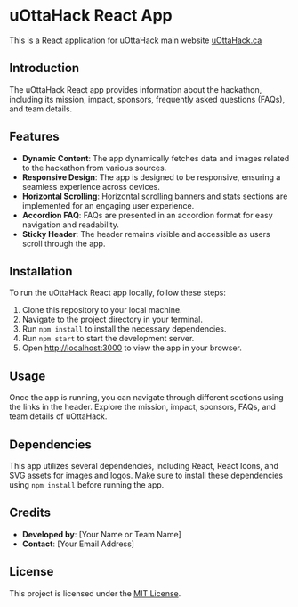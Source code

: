 # uOttaHack React App

This is a React application for uOttaHack main website [uOttaHack.ca](https://uottahack.ca)

## Introduction

The uOttaHack React app provides information about the hackathon, including its mission, impact, sponsors, frequently asked questions (FAQs), and team details.

## Features

- **Dynamic Content**: The app dynamically fetches data and images related to the hackathon from various sources.
- **Responsive Design**: The app is designed to be responsive, ensuring a seamless experience across devices.
- **Horizontal Scrolling**: Horizontal scrolling banners and stats sections are implemented for an engaging user experience.
- **Accordion FAQ**: FAQs are presented in an accordion format for easy navigation and readability.
- **Sticky Header**: The header remains visible and accessible as users scroll through the app.

## Installation

To run the uOttaHack React app locally, follow these steps:

1. Clone this repository to your local machine.
2. Navigate to the project directory in your terminal.
3. Run `npm install` to install the necessary dependencies.
4. Run `npm start` to start the development server.
5. Open [http://localhost:3000](http://localhost:3000) to view the app in your browser.

## Usage

Once the app is running, you can navigate through different sections using the links in the header. Explore the mission, impact, sponsors, FAQs, and team details of uOttaHack.

## Dependencies

This app utilizes several dependencies, including React, React Icons, and SVG assets for images and logos. Make sure to install these dependencies using `npm install` before running the app.

## Credits

- **Developed by**: [Your Name or Team Name]
- **Contact**: [Your Email Address]

## License

This project is licensed under the [MIT License](LICENSE).
